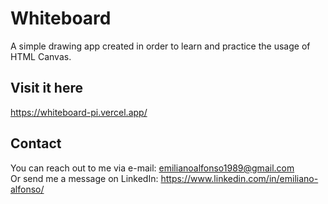 # Whiteboard

A simple drawing app created in order to learn and practice the usage of HTML Canvas.

## Visit it here

<https://whiteboard-pi.vercel.app/>

## Contact

You can reach out to me via e-mail: <emilianoalfonso1989@gmail.com>\
Or send me a message on LinkedIn: <https://www.linkedin.com/in/emiliano-alfonso/>
